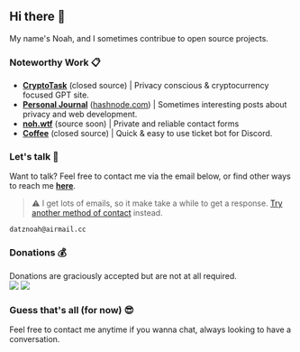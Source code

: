 ## Hi there 👋
My name's Noah, and I sometimes contribue to open source projects.


### Noteworthy Work 📋
* [**CryptoTask**](https://cryptotask.net) (closed source) | Privacy conscious & cryptocurrency focused GPT site.
* [**Personal Journal**](https://datznoah.me) ([hashnode.com](https://hashnode.com/@datznoah/joinme)) | Sometimes interesting posts about privacy and web development.
* [**noh.wtf**](https://noh.wtf) (source soon) | Private and reliable contact forms
* [**Coffee**](https://discord.ly/coffee) (closed source) | Quick & easy to use ticket bot for Discord.

### Let's talk 💬
Want to talk? Feel free to contact me via the email below, or find other ways to reach me [**here**](https://datznoah.me/contact).

> ⚠️ I get lots of emails, so it make take a while to get a response. [Try another method of contact](https://datznoah.me/contact) instead.

```
datznoah@airmail.cc
```

### Donations 💰
Donations are graciously accepted but are not at all required.</br>
[![](https://www.coinpayments.net/images/pub/buynow-wide-blue.png)](https://coinpayments.net/$datznoah)
[![](https://www.paypalobjects.com/en_US/i/btn/btn_donateCC_LG.gif)](https://www.paypal.com/donate/?cmd=_donations&business=MBMXUJYZ6YJK4&currency_code=USD)

### Guess that's all (for now) 😎
Feel free to contact me anytime if you wanna chat, always looking to have a conversation.

